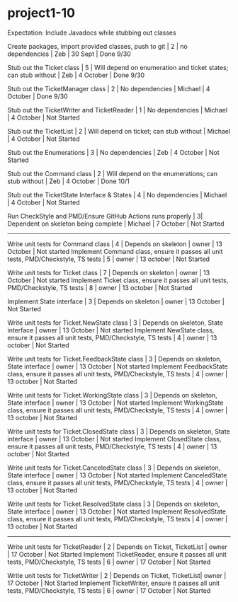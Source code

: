 # project1-10 #

Expectation: Include Javadocs while stubbing out classes

Create packages, import provided classes, push to git | 2 | no dependencies | Zeb | 30 Sept | Done 9/30

Stub out the Ticket class | 5 | Will depend on enumeration and ticket states; can stub without | Zeb | 4 October | Done 9/30

Stub out the TicketManager class | 2 | No dependencies | Michael | 4 October | Done 9/30

Stub out the TicketWriter and TicketReader | 1 | No dependencies | Michael | 4 October | Not Started

Stub out the TicketList | 2 | Will depend on ticket; can stub without | Michael | 4 October | Not Started

Stub out the Enumerations | 3 | No dependencies | Zeb | 4 October | Not Started

Stub out the Command class | 2 | Will depend on the enumerations; can stub without | Zeb | 4 October | Done 10/1

Stub out the TicketState Interface & States | 4 | No dependencies | Michael | 4 October | Not Started

Run CheckStyle and PMD/Ensure GitHub Actions runs properly | 3| Dependent on skeleton being complete | Michael | 7 October | Not Started

---

Write unit tests for Command class | 4 | Depends on skeleton | owner | 13 October | Not started
Implement Command class, ensure it passes all unit tests, PMD/Checkstyle, TS tests | 5 | owner | 13 october | Not Started

Write unit tests for Ticket class | 7 | Depends on skeleton | owner | 13 October | Not started
Implement Ticket class, ensure it passes all unit tests, PMD/Checkstyle, TS tests | 8 | owner | 13 october | Not Started

Implement State interface | 3 | Depends on skeleton | owner | 13 October | Not Started 

Write unit tests for Ticket.NewState class | 3 | Depends on skeleton, State interface | owner | 13 October | Not started
Implement NewState class, ensure it passes all unit tests, PMD/Checkstyle, TS tests | 4 | owner | 13 october | Not Started

Write unit tests for Ticket.FeedbackState class | 3 | Depends on skeleton, State interface | owner | 13 October | Not started
Implement FeedbackState class, ensure it passes all unit tests, PMD/Checkstyle, TS tests | 4 | owner | 13 october | Not Started

Write unit tests for Ticket.WorkingState class | 3 | Depends on skeleton, State interface | owner | 13 October | Not started
Implement WorkingState class, ensure it passes all unit tests, PMD/Checkstyle, TS tests | 4 | owner | 13 october | Not Started

Write unit tests for Ticket.ClosedState class | 3 | Depends on skeleton, State interface | owner | 13 October | Not started
Implement ClosedState class, ensure it passes all unit tests, PMD/Checkstyle, TS tests | 4 | owner | 13 october | Not Started

Write unit tests for Ticket.CanceledState class | 3 | Depends on skeleton, State interface | owner | 13 October | Not started
Implement CanceledState class, ensure it passes all unit tests, PMD/Checkstyle, TS tests | 4 | owner | 13 october | Not Started

Write unit tests for Ticket.ResolvedState class | 3 | Depends on skeleton, State interface | owner | 13 October | Not started
Implement ResolvedState class, ensure it passes all unit tests, PMD/Checkstyle, TS tests | 4 | owner | 13 october | Not Started

---

Write unit tests for TicketReader | 2 | Depends on Ticket, TicketList | owner | 17 October | Not Started 
Implement TicketReader, ensure it passes all unit tests, PMD/Checkstyle, TS tests | 6 | owner | 17 October | Not Started 

Write unit tests for TicketWriter | 2 | Depends on Ticket, TicketList| owner | 17 October | Not Started 
Implement TicketWriter, ensure it passes all unit tests, PMD/Checkstyle, TS tests | 6 | owner | 17 October | Not Started 




